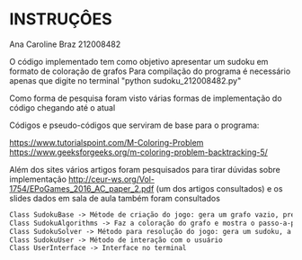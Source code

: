 # INSTRUÇÔES
Ana Caroline Braz 212008482

O código implementado tem como objetivo apresentar um sudoku em formato
de coloração de grafos
Para compilação do programa é necessário apenas que digite no terminal
"python sudoku_212008482.py"

Como forma de pesquisa foram visto várias formas de implementação do código chegando até o atual

Códigos e pseudo-códigos que serviram de base para o programa:

https://www.tutorialspoint.com/M-Coloring-Problem
https://www.geeksforgeeks.org/m-coloring-problem-backtracking-5/

Além dos sites vários artigos foram pesquisados para tirar dúvidas sobre implementação
http://ceur-ws.org/Vol-1754/EPoGames_2016_AC_paper_2.pdf (um dos artigos consultados)
e os slides dados em sala de aula também foram consultados 

```diff
Class SudokuBase -> Métode de criação do jogo: gera um grafo vazio, preenche e imprime
Class SudokuAlgorithms -> Faz a coloração do grafo e mostra o passo-a-passo
Class SudokuSolver -> Método para resolução do jogo: gera um sudoku, a solução e resolução 
Class SudokuUser -> Método de interação com o usuário
Class UserInterface -> Interface no terminal
```

